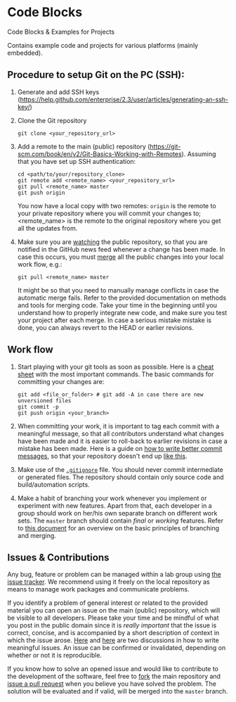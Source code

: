 # Code Blocks
Code Blocks &amp; Examples for Projects

Contains example code and projects for various platforms (mainly embedded).

## Procedure to setup Git on the PC (SSH):

1. Generate and add SSH keys (https://help.github.com/enterprise/2.3/user/articles/generating-an-ssh-key/)

2. Clone the Git repository

    ```
    git clone <your_repository_url>
    ```
  
3. Add a remote to the main (public) repository (https://git-scm.com/book/en/v2/Git-Basics-Working-with-Remotes). Assuming that you have set up SSH authentication:

    ```
    cd <path/to/your/repository_clone>
    git remote add <remote_name> <your_repository_url>
    git pull <remote_name> master
    git push origin
    ```
    
    You now have a local copy with two remotes: `origin` is the remote to your private repository where you will commit your changes to; <remote_name> is the remote to the original repository where you get all the updates from.

4. Make sure you are [watching](https://help.github.com/enterprise/2.3/user/articles/be-social/) the public repository, so that you are notified in the GitHub news feed whenever a change has been made. In case this occurs, you must [merge](https://git-scm.com/book/en/v2/Git-Branching-Basic-Branching-and-Merging) all the public changes into your local work flow, e.g.:

    ```
    git pull <remote_name> master
    ```
    
    It might be so that you need to manually manage conflicts in case the automatic merge fails. Refer to the provided documentation on methods and tools for merging code. Take your time in the beginning until you understand how to properly integrate new code, and make sure you test your project after each merge. In case a serious mistake mistake is done, you can always revert to the HEAD or earlier revisions.


## Work flow

1. Start playing with your git tools as soon as possible. Here is a [cheat sheet](https://training.github.com/kit/downloads/github-git-cheat-sheet.pdf) with the most important commands. The basic commands for committing your changes are:
    ```
    git add <file_or_folder> # git add -A in case there are new unversioned files
    git commit -p 
    git push origin <your_branch> 
    ```

2. When committing your work, it is important to tag each commit with a meaningful message, so that all contributors understand what changes have been made and it is easier to roll-back to earlier revisions in case a mistake has been made. Here is a guide on [how to write better commit messages](https://robots.thoughtbot.com/5-useful-tips-for-a-better-commit-message), so that your repository doesn't end up [like this](https://xkcd.com/1296/).

3. Make use of the [`.gitignore`](http://git-scm.com/docs/gitignore) file. You should never commit intermediate or generated files. The repository should contain only source code and build/automation scripts.

4. Make a habit of branching your work whenever you implement or experiment with new features. Apart from that, each developer in a group should work on her/his own separate branch on different work sets. The `master` branch should contain _final_ or _working_ features. Refer to [this document](https://git-scm.com/book/en/v2/Git-Branching-Basic-Branching-and-Merging) for an overview on the basic principles of branching and merging. 



## Issues & Contributions

Any bug, feature or problem can be managed within a lab group using [the issue tracker](https://guides.github.com/features/issues/). We recommend using it freely on the local repository as means to manage work packages and communicate problems.

If you identify a problem of general interest or related to the provided material you can open an issue on the main (public) repository, which will be visible to all developers. Please take your time and be mindful of what you post in the public domain since it is _really important_ that the issue is correct, concise, and is accompanied by a short description of context in which the issue arose. [Here](https://wiredcraft.com/blog/how-we-write-our-github-issues/) and [here](https://upthemes.com/blog/2014/02/writing-useful-github-issues/) are two discussions in how to write meaningful issues. An issue can be confirmed or invalidated, depending on whether or not it is reproducible.

If you know how to solve an opened issue and would like to contribute to the development of the software, feel free to [fork](https://help.github.com/enterprise/2.4/user/articles/fork-a-repo/) the main repository and [issue a pull request](https://help.github.com/articles/using-pull-requests/) when you believe you have solved the problem. The solution will be evaluated and if valid, will be merged into the `master` branch.

